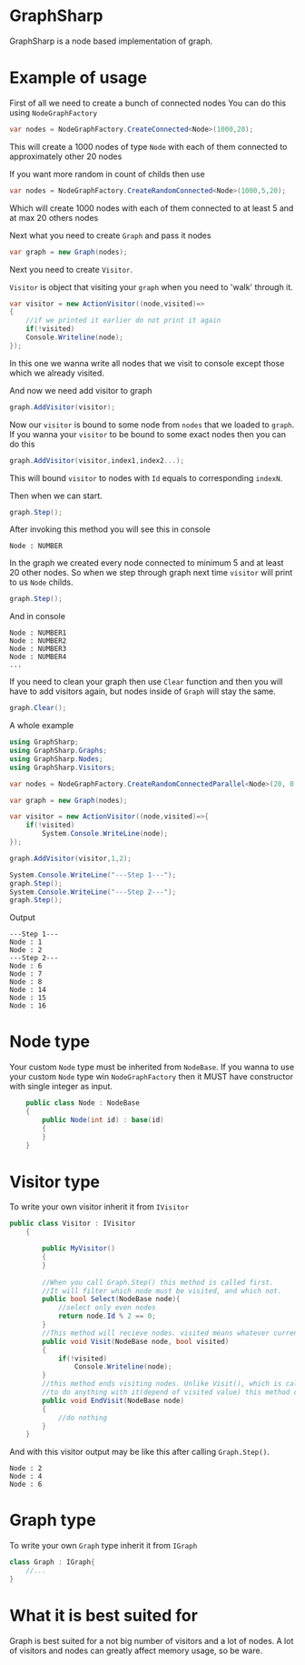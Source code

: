 # GraphSharp
GraphSharp is a node based implementation of graph.

# Example of usage

First of all we need to create a bunch of connected nodes
You can do this using `NodeGraphFactory`
```cs
var nodes = NodeGraphFactory.CreateConnected<Node>(1000,20);
```

This will create a 1000 nodes of type `Node` with each of them connected to approximately other 20 nodes

If you want more random in count of childs then use

```cs
var nodes = NodeGraphFactory.CreateRandomConnected<Node>(1000,5,20);
```

Which will create 1000 nodes with each of them connected to at least 5 and at max 20 others nodes

Next what you need to create `Graph` and pass it nodes

```cs
var graph = new Graph(nodes);
```

Next you need to create `Visitor`.

`Visitor` is object that visiting your `graph` when you need to 'walk' through it.

```cs
var visitor = new ActionVisitor((node,visited)=>
{
    //if we printed it earlier do not print it again
    if(!visited)
    Console.Writeline(node);
});
```
In this one we wanna write all nodes that we visit to console except those which we already visited.

And now we need add visitor to graph

```cs
graph.AddVisitor(visitor);
```
Now our `visitor` is bound to some node from `nodes` that we loaded to `graph`.
If you wanna your `visitor` to be bound to some exact nodes then you can do this

```cs
graph.AddVisitor(visitor,index1,index2...);
```

This will bound `visitor` to nodes with `Id` equals to corresponding `indexN`.

Then when we can start.

```cs
graph.Step();
```

After invoking this method you will see this in console 
```
Node : NUMBER
```

In the graph we created every node connected to minimum 5 and at least 20 other nodes.
So when we step through graph next time `visitor` will print to us `Node` childs.

```cs
graph.Step();
```

And in console

```
Node : NUMBER1
Node : NUMBER2
Node : NUMBER3
Node : NUMBER4
...
```

If you need to clean your graph then use `Clear` function and then you will have to add visitors again, but nodes inside of `Graph`
will stay the same.
```cs
graph.Clear();
```

A whole example
```cs
using GraphSharp;
using GraphSharp.Graphs;
using GraphSharp.Nodes;
using GraphSharp.Visitors;

var nodes = NodeGraphFactory.CreateRandomConnectedParallel<Node>(20, 0, 2);

var graph = new Graph(nodes);

var visitor = new ActionVisitor((node,visited)=>{
    if(!visited)
        System.Console.WriteLine(node);
});

graph.AddVisitor(visitor,1,2);

System.Console.WriteLine("---Step 1---");
graph.Step();
System.Console.WriteLine("---Step 2---");
graph.Step();
```
Output
```
---Step 1---
Node : 1
Node : 2
---Step 2---
Node : 6
Node : 7
Node : 8
Node : 14
Node : 15
Node : 16
```

# Node type
Your custom `Node` type must be inherited from `NodeBase`.
If you wanna to use your custom `Node` type win `NodeGraphFactory` then it MUST have constructor with single integer as input.
```cs
    public class Node : NodeBase
    {
        public Node(int id) : base(id)
        {
        }
    }
```

# Visitor type

To write your own visitor inherit it from `IVisitor`

```cs
public class Visitor : IVisitor
    {

        public MyVisitor()
        {
        }
        
        //When you call Graph.Step() this method is called first.
        //It will filter which node must be visited, and which not.
        public bool Select(NodeBase node){
            //select only even nodes
            return node.Id % 2 == 0;
        }
        //This method will recieve nodes. visited means whatever current visitor already visited node or not.
        public void Visit(NodeBase node, bool visited)
        {   
            if(!visited)
                Console.Writeline(node);
        }
        //this method ends visiting nodes. Unlike Visit(), which is called on every node and you free
        //to do anything with it(depend of visited value) this method called on node only once.
        public void EndVisit(NodeBase node)
        {
            //do nothing
        }
    }
```

And with this visitor output may be like this after calling `Graph.Step()`.
```
Node : 2
Node : 4
Node : 6
```


# Graph type

To write your own `Graph` type inherit it from `IGraph`

```cs
class Graph : IGraph{
    //...
}
```

# What it is best suited for

Graph is best suited for a not big number of visitors and a lot of nodes.
A lot of visitors and nodes can greatly affect memory usage, so be ware.
